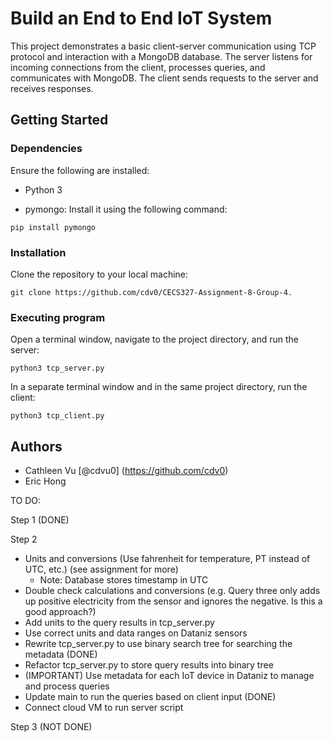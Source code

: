 # Build an End to End IoT System

This project demonstrates a basic client-server communication using TCP protocol and interaction with a MongoDB database. The server listens for incoming connections from the client, processes queries, and communicates with MongoDB. The client sends requests to the server and receives responses. 

## Getting Started

### Dependencies

Ensure the following are installed:

* Python 3

* pymongo: Install it using the following command:
```
pip install pymongo
```

### Installation

Clone the repository to your local machine:
```
git clone https://github.com/cdv0/CECS327-Assignment-8-Group-4.
```

### Executing program

Open a terminal window, navigate to the project directory, and run the server:
```
python3 tcp_server.py
```

In a separate terminal window and in the same project directory, run the client:
```
python3 tcp_client.py
```

## Authors

* Cathleen Vu [@cdvu0] (https://github.com/cdv0)
* Eric Hong






TO DO:

Step 1 (DONE)

Step 2 
- Units and conversions (Use fahrenheit for temperature, PT instead of UTC, etc.) (see assignment for more)
    - Note: Database stores timestamp in UTC
- Double check calculations and conversions (e.g. Query three only adds up positive electricity from the sensor and ignores the negative. Is this a good approach?)
- Add units to the query results in tcp_server.py
- Use correct units and data ranges on Dataniz sensors
- Rewrite tcp_server.py to use binary search tree for searching the metadata (DONE)
- Refactor tcp_server.py to store query results into binary tree
- (IMPORTANT) Use metadata for each IoT device in Dataniz to manage and process queries 
- Update main to run the queries based on client input (DONE)
- Connect cloud VM to run server script

Step 3 (NOT DONE)